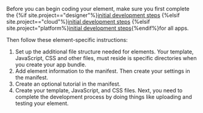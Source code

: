 Before you can begin coding your element, make sure you first complete the {%if site.project=="designer"%}[initial development steps](ds_apps_dev.html) {%elsif site.project=="cloud"%}[initial development steps](cl_apps_dev.html) {%elsif site.project="platform%}[initial development steps](pf_apps_dev.html){%endif%}for all apps.

Then follow these element-specific instructions:
1. Set up the additional file structure<!--todo: add links--> needed for elements. Your template, JavaScript, CSS and other files, must reside is specific directories when you create your app bundle.
2. Add element information to the manifest<!--todo: add links-->. Then create your settings in the manifest<!--todo: add links-->.
3. Create an optional tutorial<!--todo: add links--> in the manifest.
4. Create your template<!--todo: add links-->, JavaScript<!--todo: add links-->, and CSS<!--todo: add links--> files.
​
Next, you need to complete<!--todo: add links--> the development process by doing things like uploading and testing your element.